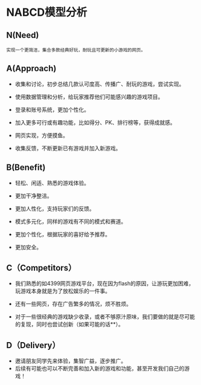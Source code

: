 # **NABCD模型分析**

## N(Need)
    实现一个更简洁，集合多款经典好玩，耐玩且可更新的小游戏的网页。



## A(Approach)

* 收集和讨论，初步总结几款认可度高、传播广、耐玩的游戏，尝试实现。

* 使用数据管理和分析，给玩家推荐他们可能感兴趣的游戏项目。

* 登录和账号系统，更加个性化。

* 加入更多可行或有趣功能，比如得分、PK、排行榜等，获得成就感。

* 网页实现，方便摸鱼。

* 收集反馈，不断更新已有游戏并加入新游戏。


## B(Benefit)
* 轻松、闲适、熟悉的游戏体验。

* 更加干净整洁。

* 更加人性化，支持玩家们的反馈。

* 模式多元化，同样的游戏有不同的模式和赛道。

* 更加个性化，根据玩家的喜好给予推荐。

* 更加安全。




 ## C（Competitors）
 * 我们熟悉的如4399网页游戏平台，现在因为flash的原因，让游玩更加困难，玩游戏本身就是为了放松娱乐的一件事。

 * 还有一些网页，存在广告繁多的情况，烦不胜烦。

 * 对于一些很经典的游戏缺少收录，或者不够原汁原味，我们要做的就是尽可能的复现，同时也尝试创新（如果可能的话**）。



## D（Delivery）
* 邀请朋友同学先来体验，集智广益，逐步推广。
* 后续有可能也可以不断完善和加入新的游戏和功能，甚至开发我们自己的游戏！